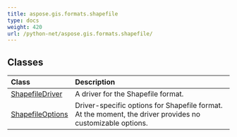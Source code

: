 ```yaml
---
title: aspose.gis.formats.shapefile
type: docs
weight: 420
url: /python-net/aspose.gis.formats.shapefile/
---
```





## **Classes**
| **Class** | **Description** |
| :- | :- |
| [ShapefileDriver](/psd/python-net/aspose.gis.formats.shapefile/shapefiledriver/) | A driver for the Shapefile format. |
| [ShapefileOptions](/psd/python-net/aspose.gis.formats.shapefile/shapefileoptions/) | Driver-specific options for Shapefile format.<br/>            At the moment, the driver provides no customizable options. |
